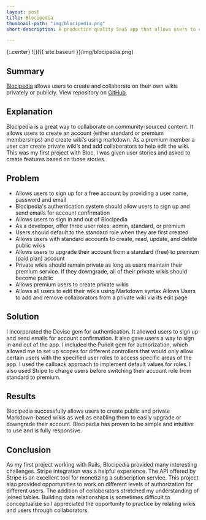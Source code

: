 ```yaml
---
layout: post
title: Blocipedia
thumbnail-path: "img/blocipedia.png"
short-description: A production quality SaaS app that allows users to create their own wikis.

---
```


{:.center}
![]({{ site.baseurl }}/img/blocipedia.png)

## Summary

[Blocipedia](https://olivag-blocipedia.herokuapp.com) allows users to create and collaborate on their own wikis privately or publicly. View repository on [GitHub](https://github.com/olivag/blocipedia).

## Explanation

Blocipedia is a great way to collaborate on community-sourced content. It allows users to create an account (either standard or premium memberships) and create wiki’s using markdown. As a premium member a user can create private wiki’s and add collaborators to help edit the wiki. This was my first project with Bloc, I was given user stories and asked to create features based on those stories.

## Problem

- Allows users to sign up for a free account by providing a user name, password and email
- Blocipedia's authentication system should allow users to sign up and send emails for account confirmation
- Allows users to sign in and out of Blocipedia
- As a developer, offer three user roles: admin, standard, or premium
- Users should default to the standard role when they are first created
- Allows users with standard accounts to create, read, update, and delete public wikis
- Allows users to upgrade their account from a standard (free) to premium (paid plan) account
- Private wikis should remain private as long as users maintain their premium service. If they downgrade, all of their private wikis should become public
- Allows premium users to create private wikis
- Allows all users to edit their wikis using Markdown syntax
 Allows Users to add and remove collaborators from a private wiki via its edit page

## Solution

I incorporated the Devise gem for authentication. It allowed users to sign up and send emails for account confirmation. It also gave users a way to sign in and out of the app. I included the Pundit gem for authorization, which allowed me to set up scopes for different controllers that would only allow certain users with the specified user roles to access specific areas of the app. I used the callback approach to implement default values for roles. I also used Stripe to charge users before switching their account role from standard to premium.

## Results

Blocipedia successfully allows users to create public and private Markdown-based wikis as well as enabling them to easily upgrade or downgrade their account. Blocipedia has proven to be simple and intuitive to use and is fully responsive. 

## Conclusion

As my first project working with Rails, Blocipedia provided many interesting challenges. Stripe integration was a helpful experience. The API offered by Stripe is an excellent tool for monetizing a subscription service. This project also provided opportunities to work on different levels of authorization for different users. The addition of collaborators stretched my understanding of joined tables. Building data relationships is sometimes difficult to conceptualize so I appreciated the opportunity to practice by relating wikis and users through collaborators.